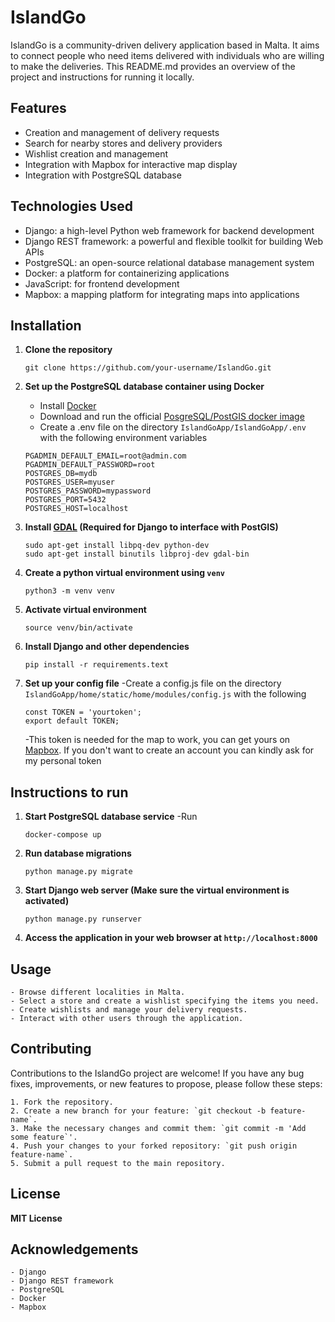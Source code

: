 # IslandGo

IslandGo is a community-driven delivery application based in Malta. It aims to connect people who need items delivered with individuals who are willing to make the deliveries. This README.md provides an overview of the project and instructions for running it locally.

## Features

-   Creation and management of delivery requests
-   Search for nearby stores and delivery providers
-   Wishlist creation and management
-   Integration with Mapbox for interactive map display
-   Integration with PostgreSQL database

## Technologies Used

-   Django: a high-level Python web framework for backend development
-   Django REST framework: a powerful and flexible toolkit for building Web APIs
-   PostgreSQL: an open-source relational database management system
-   Docker: a platform for containerizing applications
-   JavaScript: for frontend development
-   Mapbox: a mapping platform for integrating maps into applications

## Installation

1. **Clone the repository**

    ```shell
    git clone https://github.com/your-username/IslandGo.git

    ```

2. **Set up the PostgreSQL database container using Docker**

    - Install [Docker](https://docs.docker.com/get-docker/)
    - Download and run the official [PosgreSQL/PostGIS docker image](https://registry.hub.docker.com/r/postgis/postgis/)
    - Create a .env file on the directory `IslandGoApp/IslandGoApp/.env` with the following environment variables

    ```shell
    PGADMIN_DEFAULT_EMAIL=root@admin.com
    PGADMIN_DEFAULT_PASSWORD=root
    POSTGRES_DB=mydb
    POSTGRES_USER=myuser
    POSTGRES_PASSWORD=mypassword
    POSTGRES_PORT=5432
    POSTGRES_HOST=localhost

    ```

3. **Install [GDAL](https://gdal.org/) (Required for Django to interface with PostGIS)**

    ```shell
    sudo apt-get install libpq-dev python-dev
    sudo apt-get install binutils libproj-dev gdal-bin

    ```

4. **Create a python virtual environment using `venv`**

    ```shell
    python3 -m venv venv

    ```

5. **Activate virtual environment**

    ```shell
    source venv/bin/activate

    ```

6. **Install Django and other dependencies**

    ```shell
    pip install -r requirements.text

    ```

7. **Set up your config file**
   -Create a config.js file on the directory `IslandGoApp/home/static/home/modules/config.js` with the following

    ```shell
    const TOKEN = 'yourtoken';
    export default TOKEN;
    ```

    -This token is needed for the map to work, you can get yours on [Mapbox](https://account.mapbox.com/access-tokens/). If you don\'t want to create an account you can kindly ask for my personal token

## Instructions to run

1. **Start PostgreSQL database service**
   -Run

    ```shell
    docker-compose up

    ```

2. **Run database migrations**

    ```shell
    python manage.py migrate

    ```

3. **Start Django web server (Make sure the virtual environment is activated)**

    ```shell
    python manage.py runserver
    ```

4. **Access the application in your web browser at `http://localhost:8000`**

## Usage

    - Browse different localities in Malta.
    - Select a store and create a wishlist specifying the items you need.
    - Create wishlists and manage your delivery requests.
    - Interact with other users through the application.

## Contributing

Contributions to the IslandGo project are welcome! If you have any bug fixes, improvements, or new features to propose, please follow these steps:

    1. Fork the repository.
    2. Create a new branch for your feature: `git checkout -b feature-name`.
    3. Make the necessary changes and commit them: `git commit -m 'Add some feature`'.
    4. Push your changes to your forked repository: `git push origin feature-name`.
    5. Submit a pull request to the main repository.

## License

**MIT License**

## Acknowledgements

    - Django
    - Django REST framework
    - PostgreSQL
    - Docker
    - Mapbox
